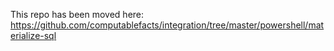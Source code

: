 This repo has been moved here: 
https://github.com/computablefacts/integration/tree/master/powershell/materialize-sql
